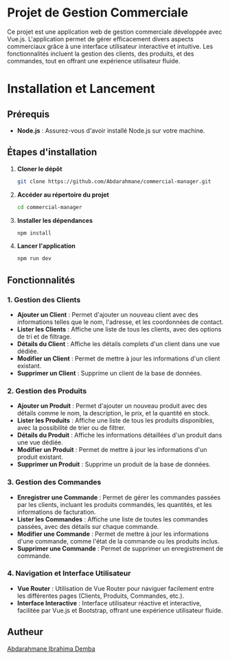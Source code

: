 # Projet de Gestion Commerciale

Ce projet est une application web de gestion commerciale développée avec Vue.js. L'application permet de gérer efficacement divers aspects commerciaux grâce à une interface utilisateur interactive et intuitive. Les fonctionnalités incluent la gestion des clients, des produits, et des commandes, tout en offrant une expérience utilisateur fluide.

# Installation et Lancement

## Prérequis
- **Node.js** : Assurez-vous d'avoir installé Node.js sur votre machine.

## Étapes d'installation

1. **Cloner le dépôt**
   ```bash
   git clone https://github.com/Abdarahmane/commercial-manager.git
   ```

2. **Accéder au répertoire du projet**
   ```bash
   cd commercial-manager
   ```

3. **Installer les dépendances**
   ```bash
   npm install
   ```

4. **Lancer l'application**
   ```bash
   npm run dev
   ```


## Fonctionnalités

### 1. Gestion des Clients

- **Ajouter un Client** : Permet d'ajouter un nouveau client avec des informations telles que le nom, l'adresse, et les coordonnées de contact.
- **Lister les Clients** : Affiche une liste de tous les clients, avec des options de tri et de filtrage.
- **Détails du Client** : Affiche les détails complets d'un client dans une vue dédiée.
- **Modifier un Client** : Permet de mettre à jour les informations d'un client existant.
- **Supprimer un Client** : Supprime un client de la base de données.

### 2. Gestion des Produits

- **Ajouter un Produit** : Permet d'ajouter un nouveau produit avec des détails comme le nom, la description, le prix, et la quantité en stock.
- **Lister les Produits** : Affiche une liste de tous les produits disponibles, avec la possibilité de trier ou de filtrer.
- **Détails du Produit** : Affiche les informations détaillées d'un produit dans une vue dédiée.
- **Modifier un Produit** : Permet de mettre à jour les informations d'un produit existant.
- **Supprimer un Produit** : Supprime un produit de la base de données.

### 3. Gestion des Commandes

- **Enregistrer une Commande** : Permet de gérer les commandes passées par les clients, incluant les produits commandés, les quantités, et les informations de facturation.
- **Lister les Commandes** : Affiche une liste de toutes les commandes passées, avec des détails sur chaque commande.
- **Modifier une Commande** : Permet de mettre à jour les informations d'une commande, comme l'état de la commande ou les produits inclus.
- **Supprimer une Commande** : Permet de supprimer un enregistrement de commande.

### 4. Navigation et Interface Utilisateur

- **Vue Router** : Utilisation de Vue Router pour naviguer facilement entre les différentes pages (Clients, Produits, Commandes, etc.).
- **Interface Interactive** : Interface utilisateur réactive et interactive, facilitée par Vue.js et Bootstrap, offrant une expérience utilisateur fluide.


## Autheur
[Abdarahmane Ibrahima Demba](https://github.com/account)
   

